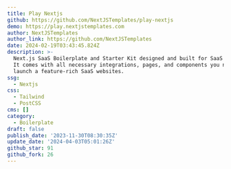 ```yaml
---
title: Play Nextjs
github: https://github.com/NextJSTemplates/play-nextjs
demo: https://play.nextjstemplates.com
author: NextJSTemplates
author_link: https://github.com/NextJSTemplates
date: 2024-02-19T03:43:45.824Z
description: >-
  Next.js SaaS Boilerplate and Starter Kit designed and built for SaaS startups.
  It comes with all necessary integrations, pages, and components you need to
  launch a feature-rich SaaS websites.
ssg:
  - Nextjs
css:
  - Tailwind
  - PostCSS
cms: []
category:
  - Boilerplate
draft: false
publish_date: '2023-11-30T08:30:35Z'
update_date: '2024-04-03T05:01:26Z'
github_star: 91
github_fork: 26
---
```

